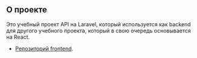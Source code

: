 ## О проекте

Это учебный проект API на Laravel, который
используется как backend для 
другого учебного проекта, который в свою 
очередь основывается на React.


- [Репозиторий frontend](https://github.com/zipofar/react_app_auth_api).